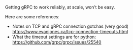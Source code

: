 
Getting gRPC to work reliably, at scale, won't be easy.

Here are some references:
- Notes on TCP and gRPC connection gotchas (very good) https://www.evanjones.ca/tcp-connection-timeouts.html
- What the timeout settings are for python: https://github.com/grpc/grpc/issues/25540
